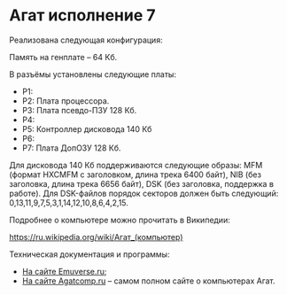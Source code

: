 # Агат исполнение 7

Реализована следующая конфигурация:

Память на генплате &ndash; 64 Кб.

В разъёмы установлены следующие платы:

* Р1: 
* Р2: Плата процессора.
* Р3: Плата псевдо-ПЗУ 128 Кб.
* Р4:
* Р5: Контроллер дисковода 140 Кб
* Р6:
* Р7: Плата ДопОЗУ 128 Кб.

Для дисковода 140 Кб поддерживаются следующие образы: MFM (формат HXCMFM c заголовком, длина трека 6400 байт), NIB (без заголовка, длина трека 6656 байт), DSK (без заголовка, поддержка в работе).
Для DSK-файлов порядок секторов должен быть следующий: 0,13,11,9,7,5,3,1,14,12,10,8,6,4,2,15.

Подробнее о компьютере можно прочитать в Википедии:

https://ru.wikipedia.org/wiki/Агат_(компьютер)

Техническая документация и программы:

* [На сайте Emuverse.ru](https://emuverse.ru/wiki/Агат);
* [На сайте Agatcomp.ru](http://agatcomp.ru) &ndash; самом полном сайте о компьютерах Агат.
